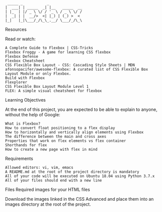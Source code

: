 ```
 _____ _           _
|  ___| | _____  _| |__   _____  __
| |_  | |/ _ \ \/ / '_ \ / _ \ \/ /
|  _| | |  __/>  <| |_) | (_) >  <
|_|   |_|\___/_/\_\_.__/ \___/_/\_\

```

Resources

Read or watch:

    A Complete Guide to Flexbox | CSS-Tricks
    Flexbox Froggy - A game for learning CSS flexbox
    Flexbox Defense
    Flexbox Cheatsheet
    CSS Flexible Box Layout - CSS: Cascading Style Sheets | MDN
    afonsopacifer/awesome-flexbox: A curated list of CSS Flexible Box Layout Module or only Flexbox.
    Build with Flexbox
    Flexplorer
    CSS Flexible Box Layout Module Level 1
    FLEX: A simple visual cheatsheet for flexbox

Learning Objectives

At the end of this project, you are expected to be able to explain to anyone, without the help of Google:

    What is Flexbox?
    How to convert float positioning to a flex display
    How to horizontally and vertically align elements using Flexbox
    The difference between the main and cross axes
    Properties that work on flex elements vs flex container
    Shorthands for flex
    How to create a new page with flex in mind

Requirements

    Allowed editors: vi, vim, emacs
    A README.md at the root of the project directory is mandatory
    All of your code will be executed on Ubuntu 18.04 using Python 3.7.x
    All of your files should end with a new line

Files
Required images for your HTML files

Download the images linked in the CSS Advanced and place them into an images directory at the root of the project.
